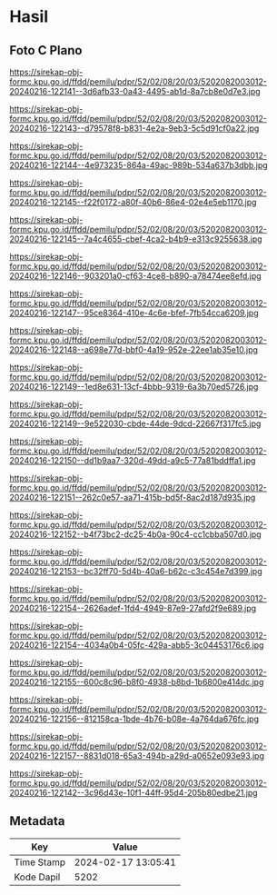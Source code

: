 # Hasil

## Foto C Plano

https://sirekap-obj-formc.kpu.go.id/ffdd/pemilu/pdpr/52/02/08/20/03/5202082003012-20240216-122141--3d6afb33-0a43-4495-ab1d-8a7cb8e0d7e3.jpg

https://sirekap-obj-formc.kpu.go.id/ffdd/pemilu/pdpr/52/02/08/20/03/5202082003012-20240216-122143--d79578f8-b831-4e2a-9eb3-5c5d91cf0a22.jpg

https://sirekap-obj-formc.kpu.go.id/ffdd/pemilu/pdpr/52/02/08/20/03/5202082003012-20240216-122144--4e973235-864a-49ac-989b-534a637b3dbb.jpg

https://sirekap-obj-formc.kpu.go.id/ffdd/pemilu/pdpr/52/02/08/20/03/5202082003012-20240216-122145--f22f0172-a80f-40b6-86e4-02e4e5eb1170.jpg

https://sirekap-obj-formc.kpu.go.id/ffdd/pemilu/pdpr/52/02/08/20/03/5202082003012-20240216-122145--7a4c4655-cbef-4ca2-b4b9-e313c9255638.jpg

https://sirekap-obj-formc.kpu.go.id/ffdd/pemilu/pdpr/52/02/08/20/03/5202082003012-20240216-122146--903201a0-cf63-4ce8-b890-a78474ee8efd.jpg

https://sirekap-obj-formc.kpu.go.id/ffdd/pemilu/pdpr/52/02/08/20/03/5202082003012-20240216-122147--95ce8364-410e-4c6e-bfef-7fb54cca6209.jpg

https://sirekap-obj-formc.kpu.go.id/ffdd/pemilu/pdpr/52/02/08/20/03/5202082003012-20240216-122148--a698e77d-bbf0-4a19-952e-22ee1ab35e10.jpg

https://sirekap-obj-formc.kpu.go.id/ffdd/pemilu/pdpr/52/02/08/20/03/5202082003012-20240216-122149--1ed8e631-13cf-4bbb-9319-6a3b70ed5726.jpg

https://sirekap-obj-formc.kpu.go.id/ffdd/pemilu/pdpr/52/02/08/20/03/5202082003012-20240216-122149--9e522030-cbde-44de-9dcd-22667f317fc5.jpg

https://sirekap-obj-formc.kpu.go.id/ffdd/pemilu/pdpr/52/02/08/20/03/5202082003012-20240216-122150--dd1b9aa7-320d-49dd-a9c5-77a81bddffa1.jpg

https://sirekap-obj-formc.kpu.go.id/ffdd/pemilu/pdpr/52/02/08/20/03/5202082003012-20240216-122151--262c0e57-aa71-415b-bd5f-8ac2d187d935.jpg

https://sirekap-obj-formc.kpu.go.id/ffdd/pemilu/pdpr/52/02/08/20/03/5202082003012-20240216-122152--b4f73bc2-dc25-4b0a-90c4-cc1cbba507d0.jpg

https://sirekap-obj-formc.kpu.go.id/ffdd/pemilu/pdpr/52/02/08/20/03/5202082003012-20240216-122153--bc32ff70-5d4b-40a6-b62c-c3c454e7d399.jpg

https://sirekap-obj-formc.kpu.go.id/ffdd/pemilu/pdpr/52/02/08/20/03/5202082003012-20240216-122154--2626adef-1fd4-4949-87e9-27afd2f9e689.jpg

https://sirekap-obj-formc.kpu.go.id/ffdd/pemilu/pdpr/52/02/08/20/03/5202082003012-20240216-122154--4034a0b4-05fc-429a-abb5-3c04453176c6.jpg

https://sirekap-obj-formc.kpu.go.id/ffdd/pemilu/pdpr/52/02/08/20/03/5202082003012-20240216-122155--600c8c96-b8f0-4938-b8bd-1b6800e414dc.jpg

https://sirekap-obj-formc.kpu.go.id/ffdd/pemilu/pdpr/52/02/08/20/03/5202082003012-20240216-122156--812158ca-1bde-4b76-b08e-4a764da676fc.jpg

https://sirekap-obj-formc.kpu.go.id/ffdd/pemilu/pdpr/52/02/08/20/03/5202082003012-20240216-122157--8831d018-65a3-494b-a29d-a0652e093e93.jpg

https://sirekap-obj-formc.kpu.go.id/ffdd/pemilu/pdpr/52/02/08/20/03/5202082003012-20240216-122142--3c96d43e-10f1-44ff-95d4-205b80edbe21.jpg


## Metadata

| Key        | Value               |
| ---------- | ------------------- |
| Time Stamp | 2024-02-17 13:05:41 |
| Kode Dapil | 5202                |



